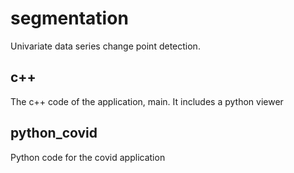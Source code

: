 # segmentation
Univariate data series change point detection.

## c++

The c++ code of the application, main.
It includes a python viewer

## python_covid

Python code for the covid application 
